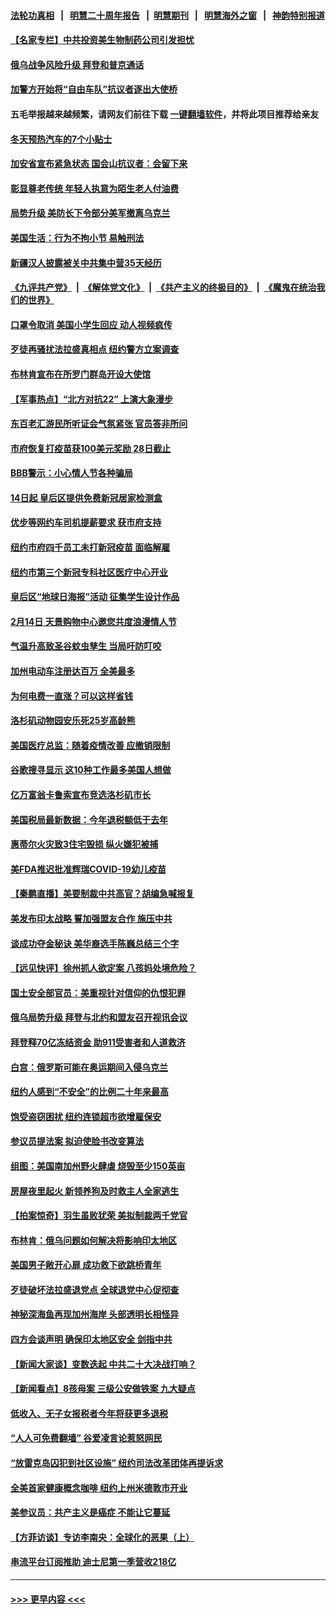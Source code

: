 #### [法轮功真相](https://github.com/gfw-breaker/truth/blob/master/README.md?t=0) &nbsp;&nbsp;|&nbsp;&nbsp; [明慧二十周年报告](https://github.com/gfw-breaker/mh-reports/blob/master/README.md?t=0) &nbsp;&nbsp;|&nbsp;&nbsp;[明慧期刊](https://github.com/gfw-breaker/mh-qikan) &nbsp;&nbsp;|&nbsp;&nbsp; [明慧海外之窗](https://github.com/gfw-breaker/mh-news/blob/master/README.md?t=0) &nbsp;&nbsp;|&nbsp;&nbsp; [神韵特别报道](https://github.com/gfw-breaker/mh-news/blob/master/shenyun.md?t=0)
#### [【名家专栏】中共投资美生物制药公司引发担忧](../pages/nsc412/n13572407.md?t=02130401) 
#### [俄乌战争风险升级 拜登和普京通话](../pages/nsc412/n13572724.md?t=02130401) 
#### [加警方开始将“自由车队”抗议者逐出大使桥](../pages/nsc412/n13572691.md?t=02130401) 
#### 五毛举报越来越频繁，请网友们前往下载 [一键翻墙软件](https://github.com/gfw-breaker/ssr-accounts)，并将此项目推荐给亲友
#### [冬天预热汽车的7个小贴士](../pages/nsc412/n13572375.md?t=02130401) 
#### [加安省宣布紧急状态 国会山抗议者：会留下来](../pages/nsc412/n13572589.md?t=02130401) 
#### [彰显尊老传统 年轻人执意为陌生老人付油费](../pages/nsc412/n13572268.md?t=02130401) 
#### [局势升级 美防长下令部分美军撤离乌克兰](../pages/nsc412/n13572594.md?t=02130401) 
#### [美国生活：行为不拘小节 易触刑法](../pages/nsc412/n13571792.md?t=02130401) 
#### [新疆汉人披露被关中共集中营35天经历](../pages/nsc412/n13571892.md?t=02130401) 
#### [《九评共产党》](https://github.com/begood0513/9ping.md/blob/master/README.md) &nbsp;|&nbsp; [《解体党文化》](../../../../jtdwh.md/blob/master/README.md)  &nbsp;|&nbsp; [《共产主义的终极目的》](../../../../gczydzjmd.md/blob/master/README.md) &nbsp;|&nbsp; [《魔鬼在统治我们的世界》](../../../../mgztzwmdsj.md/blob/master/README.md) 
#### [口罩令取消 美国小学生回应 动人视频疯传](../pages/nsc412/n13572468.md?t=02130401) 
#### [歹徒再骚扰法拉盛真相点 纽约警方立案调查](../pages/nsc412/n13572016.md?t=02130401) 
#### [布林肯宣布在所罗门群岛开设大使馆](../pages/nsc412/n13572448.md?t=02130401) 
#### [【军事热点】“北方对抗22” 上演大象漫步](../pages/nsc412/n13572119.md?t=02130401) 
#### [东百老汇游民所听证会气氛紧张 官员答非所问](../pages/nsc412/n13571818.md?t=02130401) 
#### [市府恢复打疫苗获100美元奖励 28日截止](../pages/nsc412/n13571860.md?t=02130401) 
#### [BBB警示：小心情人节各种骗局](../pages/nsc412/n13571848.md?t=02130401) 
#### [14日起 皇后区提供免费新冠居家检测盒](../pages/nsc412/n13571843.md?t=02130401) 
#### [优步等网约车司机提薪要求 获市府支持](../pages/nsc412/n13571845.md?t=02130401) 
#### [纽约市府四千员工未打新冠疫苗 面临解雇](../pages/nsc412/n13571863.md?t=02130401) 
#### [纽约市第三个新冠专科社区医疗中心开业](../pages/nsc412/n13571851.md?t=02130401) 
#### [皇后区“地球日海报”活动 征集学生设计作品](../pages/nsc412/n13571855.md?t=02130401) 
#### [2月14日 天景购物中心邀您共度浪漫情人节](../pages/nsc412/n13571874.md?t=02130401) 
#### [气温升高致圣谷蚊虫孳生 当局吁防叮咬](../pages/nsc412/n13571842.md?t=02130401) 
#### [加州电动车注册达百万 全美最多](../pages/nsc412/n13570054.md?t=02130401) 
#### [为何电费一直涨？可以这样省钱](../pages/nsc412/n13571746.md?t=02130401) 
#### [洛杉矶动物园安乐死25岁高龄熊](../pages/nsc412/n13571723.md?t=02130401) 
#### [美国医疗总监：随着疫情改善 应撤销限制](../pages/nsc412/n13571343.md?t=02130401) 
#### [谷歌搜寻显示 这10种工作最多美国人想做](../pages/nsc412/n13570699.md?t=02130401) 
#### [亿万富翁卡鲁索宣布竞选洛杉矶市长](../pages/nsc412/n13571696.md?t=02130401) 
#### [美国税局最新数据：今年退税额低于去年](../pages/nsc412/n13571530.md?t=02130401) 
#### [惠蒂尔火灾致3住宅毁损 纵火嫌犯被捕](../pages/nsc412/n13571255.md?t=02130401) 
#### [美FDA推迟批准辉瑞COVID-19幼儿疫苗](../pages/nsc412/n13571520.md?t=02130401) 
#### [【秦鹏直播】美要制裁中共高官？胡编急喊报复](../pages/nsc412/n13571459.md?t=02130401) 
#### [美发布印太战略 誓加强盟友合作 施压中共](../pages/nsc412/n13571209.md?t=02130401) 
#### [谈成功夺金秘诀 美华裔选手陈巍总结三个字](../pages/nsc412/n13571433.md?t=02130401) 
#### [【远见快评】徐州抓人欲定案 八孩妈处境危险？](../pages/nsc412/n13571449.md?t=02130401) 
#### [国土安全部官员：美重视针对信仰的仇恨犯罪](../pages/nsc412/n13571437.md?t=02130401) 
#### [俄乌局势升级 拜登与北约和盟友召开视讯会议](../pages/nsc412/n13571374.md?t=02130401) 
#### [拜登释70亿冻结资金 助911受害者和人道救济](../pages/nsc412/n13571185.md?t=02130401) 
#### [白宫：俄罗斯可能在奥运期间入侵乌克兰](../pages/nsc412/n13571293.md?t=02130401) 
#### [纽约人感到“不安全”的比例二十年来最高](../pages/nsc412/n13569751.md?t=02130401) 
#### [饱受盗窃困扰 纽约连锁超市欲增雇保安](../pages/nsc412/n13569619.md?t=02130401) 
#### [参议员提法案 拟迫使脸书改变算法](../pages/nsc412/n13570912.md?t=02130401) 
#### [组图：美国南加州野火肆虐 烧毁至少150英亩](../pages/nsc412/n13570170.md?t=02130401) 
#### [房屋夜里起火 新领养狗及时救主人全家逃生](../pages/nsc412/n13567870.md?t=02130401) 
#### [【拍案惊奇】羽生虽败犹荣 美拟制裁两千党官](../pages/nsc412/n13570577.md?t=02130401) 
#### [布林肯：俄乌问题如何解决将影响印太地区](../pages/nsc412/n13571128.md?t=02130401) 
#### [美国男子敞开心扉 成功救下欲跳桥青年](../pages/nsc412/n13570101.md?t=02130401) 
#### [歹徒破坏法拉盛退党点 全球退党中心促彻查](../pages/nsc412/n13570072.md?t=02130401) 
#### [神秘深海鱼再现加州海岸 头部透明长相怪异](../pages/nsc412/n13569787.md?t=02130401) 
#### [四方会谈声明 确保印太地区安全 剑指中共](../pages/nsc412/n13570713.md?t=02130401) 
#### [【新闻大家谈】变数迭起 中共二十大决战打响？](../pages/nsc412/n13570753.md?t=02130401) 
#### [【新闻看点】8孩母案 三级公安做铁案 九大疑点](../pages/nsc412/n13568745.md?t=02130401) 
#### [低收入、无子女报税者今年将获更多退税](../pages/nsc412/n13569920.md?t=02130401) 
#### [“人人可免费翻墙” 谷爱凌言论惹怒网民](../pages/nsc412/n13569266.md?t=02130401) 
#### [“放雷克岛囚犯到社区设施” 纽约司法改革团体再提诉求](../pages/nsc412/n13569635.md?t=02130401) 
#### [全美首家健康概念咖啡 纽约上州米德敦市开业](../pages/nsc412/n13569679.md?t=02130401) 
#### [美参议员：共产主义是癌症 不能让它蔓延](../pages/nsc412/n13569660.md?t=02130401) 
#### [【方菲访谈】专访李南央：全球化的恶果（上）](../pages/nsc412/n13569358.md?t=02130401) 
#### [串流平台订阅推助 迪士尼第一季营收218亿](../pages/nsc412/n13569645.md?t=02130401) 

----
#### [ >>> 更早内容 <<< ](../indexes/nsc412-earlier.md)
